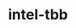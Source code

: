 ---
title: "intel-tbb"
layout: cache
categories: [package, develop-2024-12-22]
meta: {"versions": ["2022.0.0"], "compilers": ["gcc@=11.1.0", "gcc@=11.4.0", "gcc@=13.2.0", "gcc@=7.3.1", "gcc@=9.4.0", "oneapi@=2024.2.1"], "oss": ["amzn2", "ubuntu20.04", "ubuntu22.04", "ubuntu24.04"], "platforms": ["linux"], "targets": ["aarch64", "neoverse_v2", "ppc64le", "x86_64_v3"], "stacks": ["aws-isc", "aws-isc-aarch64", "data-vis-sdk", "e4s", "e4s-neoverse-v2", "e4s-oneapi", "e4s-power", "e4s-rocm-external", "ml-linux-x86_64-cpu", "ml-linux-x86_64-cuda", "root", "tutorial"], "num_specs": 11, "num_specs_by_stack": {"root": 11, "aws-isc-aarch64": 1, "aws-isc": 1, "e4s-power": 1, "data-vis-sdk": 1, "e4s-neoverse-v2": 1, "tutorial": 1, "e4s-rocm-external": 1, "e4s": 2, "e4s-oneapi": 2, "ml-linux-x86_64-cpu": 1, "ml-linux-x86_64-cuda": 1}}
spec_details: [{"hash": "7b4pno7p4f5zcfhfll2soqznwuhb7fxb", "compiler": "gcc@=7.3.1", "versions": ["2022.0.0"], "os": "amzn2", "platform": "linux", "target": "aarch64", "variants": ["build_system=cmake", "build_type=Release", "cxxstd=default", "generator=make", "~ipo", "+shared", "+tm"], "stacks": ["root", "aws-isc-aarch64"], "size": "-", "tarball": "https://binaries.spack.io/develop-2024-12-22/build_cache/linux-amzn2-aarch64/gcc-7.3.1/intel-tbb-2022.0.0/linux-amzn2-aarch64-gcc-7.3.1-intel-tbb-2022.0.0-7b4pno7p4f5zcfhfll2soqznwuhb7fxb.spack"}, {"hash": "m7arzdmwylrhwgnkle5e3ztko6tg5uxj", "compiler": "gcc@=7.3.1", "versions": ["2022.0.0"], "os": "amzn2", "platform": "linux", "target": "x86_64_v3", "variants": ["build_system=cmake", "build_type=Release", "cxxstd=default", "generator=make", "~ipo", "+shared", "+tm"], "stacks": ["root", "aws-isc"], "size": "-", "tarball": "https://binaries.spack.io/develop-2024-12-22/build_cache/linux-amzn2-x86_64_v3/gcc-7.3.1/intel-tbb-2022.0.0/linux-amzn2-x86_64_v3-gcc-7.3.1-intel-tbb-2022.0.0-m7arzdmwylrhwgnkle5e3ztko6tg5uxj.spack"}, {"hash": "pgwddpap7qvmjcinxrsh2qzkctbkvpgj", "compiler": "gcc@=9.4.0", "versions": ["2022.0.0"], "os": "ubuntu20.04", "platform": "linux", "target": "ppc64le", "variants": ["build_system=cmake", "build_type=Release", "cxxstd=default", "generator=make", "~ipo", "+shared", "+tm"], "stacks": ["root", "e4s-power"], "size": "-", "tarball": "https://binaries.spack.io/develop-2024-12-22/build_cache/linux-ubuntu20.04-ppc64le/gcc-9.4.0/intel-tbb-2022.0.0/linux-ubuntu20.04-ppc64le-gcc-9.4.0-intel-tbb-2022.0.0-pgwddpap7qvmjcinxrsh2qzkctbkvpgj.spack"}, {"hash": "bfxrystcbbnmhm3d63ij64rfzdqxtzzz", "compiler": "gcc@=11.1.0", "versions": ["2022.0.0"], "os": "ubuntu20.04", "platform": "linux", "target": "x86_64_v3", "variants": ["build_system=cmake", "build_type=Release", "cxxstd=default", "generator=make", "~ipo", "+shared", "+tm"], "stacks": ["root", "data-vis-sdk"], "size": "-", "tarball": "https://binaries.spack.io/develop-2024-12-22/build_cache/linux-ubuntu20.04-x86_64_v3/gcc-11.1.0/intel-tbb-2022.0.0/linux-ubuntu20.04-x86_64_v3-gcc-11.1.0-intel-tbb-2022.0.0-bfxrystcbbnmhm3d63ij64rfzdqxtzzz.spack"}, {"hash": "7yvu4fjdmoy7uaogh4twui25eijlmzkb", "compiler": "gcc@=11.4.0", "versions": ["2022.0.0"], "os": "ubuntu22.04", "platform": "linux", "target": "neoverse_v2", "variants": ["build_system=cmake", "build_type=Release", "cxxstd=default", "generator=make", "~ipo", "+shared", "+tm"], "stacks": ["root", "e4s-neoverse-v2"], "size": "-", "tarball": "https://binaries.spack.io/develop-2024-12-22/build_cache/linux-ubuntu22.04-neoverse_v2/gcc-11.4.0/intel-tbb-2022.0.0/linux-ubuntu22.04-neoverse_v2-gcc-11.4.0-intel-tbb-2022.0.0-7yvu4fjdmoy7uaogh4twui25eijlmzkb.spack"}, {"hash": "tgwbieeb5harxcj5jkarrfge7retyqg4", "compiler": "gcc@=11.4.0", "versions": ["2022.0.0"], "os": "ubuntu22.04", "platform": "linux", "target": "x86_64_v3", "variants": ["build_system=cmake", "build_type=Release", "cxxstd=default", "generator=make", "~ipo", "+shared", "+tm"], "stacks": ["tutorial", "root", "e4s-rocm-external", "e4s"], "size": "-", "tarball": "https://binaries.spack.io/develop-2024-12-22/build_cache/linux-ubuntu22.04-x86_64_v3/gcc-11.4.0/intel-tbb-2022.0.0/linux-ubuntu22.04-x86_64_v3-gcc-11.4.0-intel-tbb-2022.0.0-tgwbieeb5harxcj5jkarrfge7retyqg4.spack"}, {"hash": "d6pcj5eactego7ei2q6xyxfvh72ek6kr", "compiler": "gcc@=11.4.0", "versions": ["2022.0.0"], "os": "ubuntu22.04", "platform": "linux", "target": "x86_64_v3", "variants": ["build_system=cmake", "build_type=Release", "cxxstd=default", "generator=make", "~ipo", "+shared", "+tm"], "stacks": ["root", "e4s"], "size": "-", "tarball": "https://binaries.spack.io/develop-2024-12-22/build_cache/linux-ubuntu22.04-x86_64_v3/gcc-11.4.0/intel-tbb-2022.0.0/linux-ubuntu22.04-x86_64_v3-gcc-11.4.0-intel-tbb-2022.0.0-d6pcj5eactego7ei2q6xyxfvh72ek6kr.spack"}, {"hash": "ma6fu6qlpbcaug3s6z3bkgocgbmb53ap", "compiler": "oneapi@=2024.2.1", "versions": ["2022.0.0"], "os": "ubuntu22.04", "platform": "linux", "target": "x86_64_v3", "variants": ["build_system=cmake", "build_type=Release", "cxxstd=default", "generator=make", "~ipo", "+shared", "+tm"], "stacks": ["root", "e4s-oneapi"], "size": "-", "tarball": "https://binaries.spack.io/develop-2024-12-22/build_cache/linux-ubuntu22.04-x86_64_v3/oneapi-2024.2.1/intel-tbb-2022.0.0/linux-ubuntu22.04-x86_64_v3-oneapi-2024.2.1-intel-tbb-2022.0.0-ma6fu6qlpbcaug3s6z3bkgocgbmb53ap.spack"}, {"hash": "idulnce4wmfq43ruubg3ojfxeyfyy6cu", "compiler": "oneapi@=2024.2.1", "versions": ["2022.0.0"], "os": "ubuntu22.04", "platform": "linux", "target": "x86_64_v3", "variants": ["build_system=cmake", "build_type=Release", "cxxstd=default", "generator=make", "~ipo", "+shared", "+tm"], "stacks": ["root", "e4s-oneapi"], "size": "-", "tarball": "https://binaries.spack.io/develop-2024-12-22/build_cache/linux-ubuntu22.04-x86_64_v3/oneapi-2024.2.1/intel-tbb-2022.0.0/linux-ubuntu22.04-x86_64_v3-oneapi-2024.2.1-intel-tbb-2022.0.0-idulnce4wmfq43ruubg3ojfxeyfyy6cu.spack"}, {"hash": "hneddaz5rvljslclzfl2vkrqypiz4md2", "compiler": "gcc@=13.2.0", "versions": ["2022.0.0"], "os": "ubuntu24.04", "platform": "linux", "target": "x86_64_v3", "variants": ["build_system=cmake", "build_type=Release", "cxxstd=default", "generator=make", "~ipo", "+shared", "+tm"], "stacks": ["root", "ml-linux-x86_64-cpu"], "size": "-", "tarball": "https://binaries.spack.io/develop-2024-12-22/build_cache/linux-ubuntu24.04-x86_64_v3/gcc-13.2.0/intel-tbb-2022.0.0/linux-ubuntu24.04-x86_64_v3-gcc-13.2.0-intel-tbb-2022.0.0-hneddaz5rvljslclzfl2vkrqypiz4md2.spack"}, {"hash": "jro443kvxrn6r37il3x5kkiwaup6wn3s", "compiler": "gcc@=13.2.0", "versions": ["2022.0.0"], "os": "ubuntu24.04", "platform": "linux", "target": "x86_64_v3", "variants": ["build_system=cmake", "build_type=Release", "cxxstd=default", "generator=make", "~ipo", "+shared", "+tm"], "stacks": ["root", "ml-linux-x86_64-cuda"], "size": "-", "tarball": "https://binaries.spack.io/develop-2024-12-22/build_cache/linux-ubuntu24.04-x86_64_v3/gcc-13.2.0/intel-tbb-2022.0.0/linux-ubuntu24.04-x86_64_v3-gcc-13.2.0-intel-tbb-2022.0.0-jro443kvxrn6r37il3x5kkiwaup6wn3s.spack"}]
---